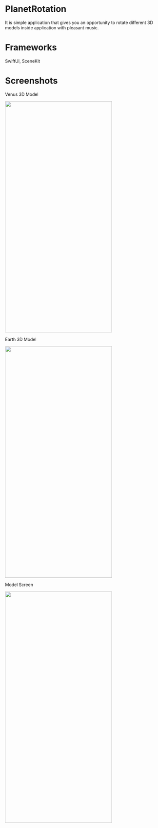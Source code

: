 # PlanetRotation

It is simple application that gives you an opportunity to rotate different 3D models inside application with pleasant music. 

# Frameworks

SwiftUI, SceneKit

# Screenshots

Venus 3D Model

<img src="https://user-images.githubusercontent.com/32434994/170039811-ec0c9acf-ae90-4a73-8e95-d451733c2083.png" width="350" height="757.49">

Earth 3D Model

<img src="https://user-images.githubusercontent.com/32434994/170041137-e650940e-722c-463f-bac9-8a84a962fe6f.png" width="350" height="757.49">

Model Screen

<img src="https://user-images.githubusercontent.com/32434994/170041146-82683fe7-833b-452c-9121-a731dc356e51.png" width="350" height="757.49">

